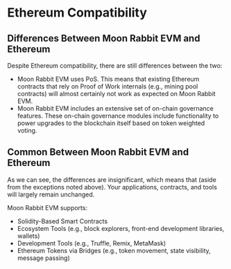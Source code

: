 # Ethereum Compatibility


## Differences Between Moon Rabbit EVM and Ethereum

Despite Ethereum compatibility, there are still differences between the two:


* Moon Rabbit EVM uses PoS. This means that existing Ethereum contracts that rely on Proof of Work internals (e.g., mining pool contracts) will almost certainly not work as expected on Moon Rabbit EVM.
* Moon Rabbit EVM includes an extensive set of on-chain governance features. These on-chain governance modules include functionality to power upgrades to the blockchain itself based on token weighted voting.


## Common Between Moon Rabbit EVM and Ethereum

As we can see, the differences are insignificant, which means that (aside from the exceptions noted above). Your applications, contracts, and tools will largely remain unchanged.

Moon Rabbit EVM supports:


* Solidity-Based Smart Contracts
* Ecosystem Tools (e.g., block explorers, front-end development libraries, wallets)
* Development Tools (e.g., Truffle, Remix, MetaMask)
* Ethereum Tokens via Bridges (e.g., token movement, state visibility, message passing)